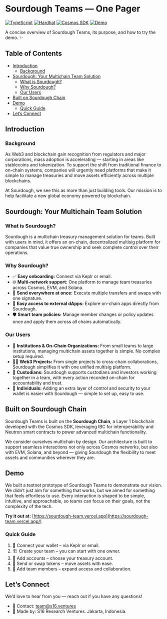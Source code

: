 # Sourdough Teams — One Pager

[![TypeScript](https://img.shields.io/badge/TypeScript-3178C6?logo=typescript&logoColor=white)](https://www.typescriptlang.org/)
[![Hardhat](https://img.shields.io/badge/Hardhat-FEDE3D?logo=ethereum&logoColor=black)](https://hardhat.org/)
[![Cosmos SDK](https://img.shields.io/badge/Cosmos%20SDK-2E3148?logo=cosmos&logoColor=white)](https://docs.cosmos.network/)
[![Demo](https://img.shields.io/badge/Demo-Live-brightgreen?logo=vercel&logoColor=white)](https://sourdough-team.vercel.app/)

A concise overview of Sourdough Teams, its purpose, and how to try the demo. ✨

## Table of Contents

- [Introduction](#introduction)
  - [Background](#background)
- [Sourdough: Your Multichain Team Solution](#sourdough-your-multichain-team-solution)
  - [What is Sourdough?](#what-is-sourdough)
  - [Why Sourdough?](#why-sourdough)
  - [Our Users](#our-users)
- [Built on Sourdough Chain](#built-on-sourdough-chain)
- [Demo](#demo)
  - [Quick Guide](#quick-guide)
- [Let’s Connect](#lets-connect)

## Introduction

### Background

As Web3 and blockchain gain recognition from regulators and major corporations, mass adoption is accelerating — starting in areas like stablecoins and tokenization. To support the shift from traditional finance to on-chain systems, companies will urgently need platforms that make it simple to manage treasuries and move assets efficiently across multiple blockchains.

At Sourdough, we see this as more than just building tools. Our mission is to help facilitate a new global economy powered by blockchain.

## Sourdough: Your Multichain Team Solution

### What is Sourdough?

Sourdough is a multichain treasury management solution for teams. Built with users in mind, it offers an on-chain, decentralized multisig platform for companies that value true ownership and seek complete control over their operations.

### Why Sourdough?

- ✅ **Easy onboarding:** Connect via Keplr or email.
- 🌐 **Multi-network support:** One platform to manage team treasuries across Cosmos, EVM, and Solana.
- 🔁 **Send everywhere at once:** Execute multiple transfers and swaps with one signature.
- 🧭 **Easy access to external dApps:** Explore on-chain apps directly from Sourdough.
- 🛡️ **Smart team policies:** Manage member changes or policy updates once and apply them across all chains automatically.

### Our Users

- 🏢 **Institutions & On-Chain Organizations:** From small teams to large institutions, managing multichain assets together is simple. No complex setup required.
- 🧑‍💻 **Web3 Projects:** From single projects to cross-chain collaborations, Sourdough simplifies it with one unified multisig platform.
- 🤝 **Custodians:** Sourdough supports custodians and investors working together in a team, with every action recorded on-chain for accountability and trust.
- 👤 **Individuals:** Adding an extra layer of control and security to your wallet is easier with Sourdough — simple to set up, easy to use.

## Built on Sourdough Chain

Sourdough Teams is built on the **Sourdough Chain**, a Layer 1 blockchain developed with the Cosmos SDK, leveraging IBC for interoperability and Neutron smart contracts to power advanced multichain functionality.

We consider ourselves multichain by design. Our architecture is built to support seamless interactions not only across Cosmos networks, but also with EVM, Solana, and beyond — giving Sourdough the flexibility to meet assets and communities wherever they are.

## Demo

We built a testnet prototype of Sourdough Teams to demonstrate our vision. We didn’t just aim for something that works, but we aimed for something that feels effortless to use. Every interaction is shaped to be simple, intuitive, and approachable, so teams can focus on their goals, not the complexity of the tech.

**Try it out at:** [https://sourdough-team.vercel.app](https://sourdough-team.vercel.app/)

### Quick Guide

1. 🔗 Connect your wallet – via Keplr or email.
2. 🏗️ Create your team – you can start with one owner.
3. 🧾 Add accounts – choose your treasury account.
4. 💸 Send or swap tokens – move assets with ease.
5. 👥 Add team members – expand access and collaboration.

## Let’s Connect

We’d love to hear from you — reach out if you have any questions!

- 📨 Contact: [team@s16.ventures](mailto:team@s16.ventures)
- 🏢 Made by: S16 Research Ventures. Jakarta, Indonesia.